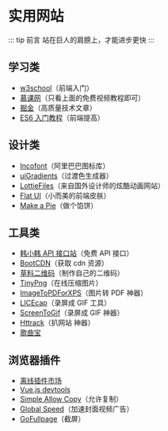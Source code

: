 # 实用网站

::: tip 前言
站在巨人的肩膀上，才能进步更快
:::

## 学习类

- [w3school](https://www.w3school.com.cn/)（前端入门）
- [慕课网](https://www.imooc.com/course/list)（只看上面的免费视频教程即可）
- [掘金](https://juejin.cn/)（高质量技术文章）
- [ES6 入门教程](https://es6.ruanyifeng.com/)（前端提高）

## 设计类

- [Incofont](https://www.iconfont.cn)（阿里巴巴图标库）
- [uiGradients](https://uigradients.com/#BacktotheFuture)（过渡色生成器）
- [LottieFiles](https://lottiefiles.com/featured)（来自国外设计师的炫酷动画网站）
- [Flat UI](https://designmodo.github.io/Flat-UI/)（小而美的前端皮肤）
- [Make a Pie](https://www.makeapie.cn/echarts)（做个馅饼）

## 工具类

- [韩小韩 API 接口站](https://api.vvhan.com/)（免费 API 接口）
- [BootCDN](https://www.bootcdn.cn/)（获取 cdn 资源）
- [草料二维码](https://cli.im/)（制作自己的二维码）
- [TinyPng](https://tinypng.com/)（在线压缩图片）
- <a href="https://down.wsyhn.com/23_217869" download="ImageToPDForXPS">ImageToPDForXPS</a>（图片转 PDF 神器）
- <a href="https://www.cockos.com/licecap/" target="_blank">LICEcap</a>（录屏成 GIF 工具）
- <a href="https://www.screentogif.com/downloads" download="ScreenToGif">ScreenToGif</a>（录屏成 GIF 神器）
- <a href="https://www.httrack.com/page/2/en/index.html" download="Httrack">Httrack</a>（扒网站 神器）
- [歌曲宝](https://www.gequbao.com/)

## 浏览器插件

- [离线插件市场](https://www.chajianxw.com/)
- [Vue.js devtools](https://img.chajianxw.com/chajian/www.chajianxw.com_nhdogjmejiglipccpnnnanhbledajbpd.zip)
- [Simple Allow Copy](https://img.chajianxw.com/chajian/www.chajianxw.com_aefehdhdciieocakfobpaaolhipkcpgc.zip)（允许复制）
- [Global Speed](https://img.chajianxw.com/chajian/www.chajianxw.com_jpbjcnkcffbooppibceonlgknpkniiff.zip)（加速封面视频广告）
- [GoFullpage](https://img.chajianxw.com/chajian/www.chajianxw.com_fdpohaocaechififmbbbbbknoalclacl.zip)（截屏）
